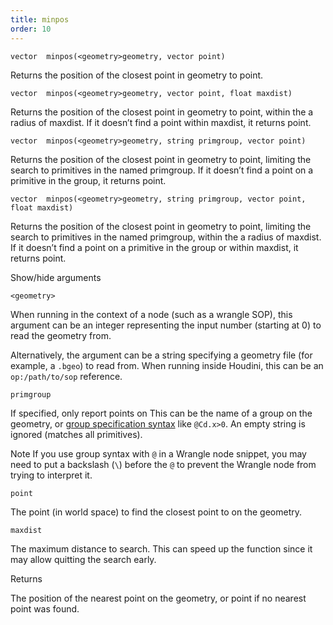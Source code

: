 ```yaml
---
title: minpos
order: 10
---
```

`vector  minpos(<geometry>geometry, vector point)`

Returns the position of the closest point in geometry to point.

`vector  minpos(<geometry>geometry, vector point, float maxdist)`

Returns the position of the closest point in geometry to point,
within the a radius of maxdist.
If it doesn’t find a point within maxdist, it returns point.

`vector  minpos(<geometry>geometry, string primgroup, vector point)`

Returns the position of the closest point in geometry to point,
limiting the search to primitives in the named primgroup.
If it doesn’t find a point on a primitive in the group, it returns point.

`vector  minpos(<geometry>geometry, string primgroup, vector point, float maxdist)`

Returns the position of the closest point in geometry to point,
limiting the search to primitives in the named primgroup,
within the a radius of maxdist.
If it doesn’t find a point on a primitive in the group or within maxdist,
it returns point.

Show/hide arguments

`<geometry>`

When running in the context of a node (such as a wrangle SOP), this argument can be an integer representing the input number (starting at 0) to read the geometry from.

Alternatively, the argument can be a string specifying a geometry file (for example, a `.bgeo`) to read from. When running inside Houdini, this can be an `op:/path/to/sop` reference.

`primgroup`

If specified, only report points on
This can be the name of a group on the geometry, or
[group specification syntax](../../model/groups.html#manual) like `@Cd.x>0`.
An empty string is ignored (matches all primitives).

Note
If you use group syntax with `@` in a Wrangle node snippet, you may need to
put a backslash (`\`) before the `@` to prevent the Wrangle node from trying
to interpret it.

`point`

The point (in world space) to find the closest point to on the geometry.

`maxdist`

The maximum distance to search.
This can speed up the function since it may allow quitting the search early.

Returns

The position of the nearest point on the geometry, or point if no nearest point was found.
